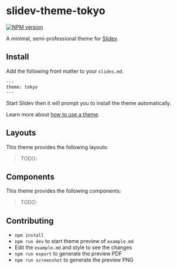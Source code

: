 # slidev-theme-tokyo

[![NPM version](https://img.shields.io/npm/v/slidev-theme-tokyo?color=3AB9D4&label=)](https://www.npmjs.com/package/slidev-theme-tokyo)

A minimal, semi-professional theme for [Slidev](https://github.com/slidevjs/slidev).

<!--
  Learn more about how to write a theme:
  https://sli.dev/themes/write-a-theme.html
--->

<!--
  run `npm run dev` to check out the slides for more details on how to start writing a theme
-->

<!--
  Put some screenshots here to demonstrate your theme

  Live demo: [...]
-->

## Install

Add the following front matter to your `slides.md`.

```shell
---
theme: tokyo
---
```

Start Slidev then it will prompt you to install the theme automatically.

Learn more about [how to use a theme](https://sli.dev/themes/use).

## Layouts

This theme provides the following layouts:

> TODO:

## Components

This theme provides the following components:

> TODO:

## Contributing

- `npm install`
- `npm run dev` to start theme preview of `example.md`
- Edit the `example.md` and style to see the changes
- `npm run export` to generate the preview PDF
- `npm run screenshot` to generate the preview PNG
